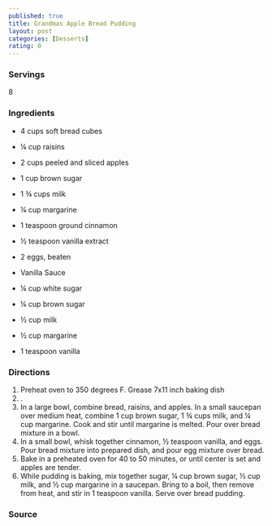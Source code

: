 ```yaml
---
published: true
title: Grandmas Apple Bread Pudding
layout: post
categories: [Desserts]
rating: 0
---
```

### Servings
8

### Ingredients
- 4 cups soft bread cubes
- ¼ cup raisins
- 2 cups peeled and sliced apples
- 1 cup brown sugar
- 1 ¾ cups milk
- ¼ cup margarine
- 1 teaspoon ground cinnamon
- ½ teaspoon vanilla extract
- 2 eggs, beaten

- Vanilla Sauce
- ¼ cup white sugar
- ¼ cup brown sugar

- ½ cup milk
- ½ cup margarine
- 1 teaspoon vanilla

### Directions
1. Preheat oven to 350 degrees F.  Grease 7x11 inch baking dish
2. .
3. In a large bowl, combine bread, raisins, and apples.  In a small saucepan over medium heat, combine 1 cup brown sugar, 1 ¾ cups milk, and ¼ cup margarine.  Cook and stir until margarine is melted.  Pour over bread mixture in a bowl.
4. In a small bowl, whisk together cinnamon, ½ teaspoon vanilla, and eggs.  Pour bread mixture into prepared dish, and pour egg mixture over bread.
5. Bake in a preheated oven for 40 to 50 minutes, or until center is set and apples are tender.
6. While pudding is baking, mix together sugar, ¼ cup brown sugar, ½ cup milk, and ½ cup margarine in a saucepan.  Bring to a boil, then remove from heat, and stir in 1 teaspoon vanilla.  Serve over bread pudding.

### Source

